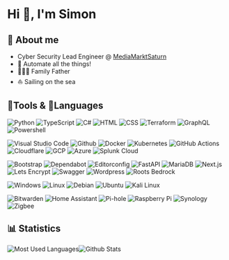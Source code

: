 # Hi 👋, I'm Simon

## :bearded_person: About me

- Cyber Security Lead Engineer @ [MediaMarktSaturn](https://mediamarktsaturn.com)
- :robot: Automate all the things!
- :family_man_woman_boy: Family Father
- :sailboat: Sailing on the sea

## :wrench:Tools & :speech_balloon:Languages

![Python](https://img.shields.io/badge/-Python-333?logo=python&labelColor=fff)
![TypeScript](https://img.shields.io/badge/-TypeScript-333?logo=typescript&labelColor=fff)
![C#](https://img.shields.io/badge/-C%23-333?logo=.net&labelColor=fff&logoColor=000)
![HTML](https://img.shields.io/badge/-HTML-333?logo=html5&labelColor=fff)
![CSS](https://img.shields.io/badge/-CSS-333?logo=css3&labelColor=fff&logoColor=000)
![Terraform](https://img.shields.io/badge/-Terraform-333?logo=terraform&labelColor=fff&logoColor=000)
![GraphQL](https://img.shields.io/badge/-GraphQL-333?logo=graphql&labelColor=fff&logoColor=e10098)
![Powershell](https://img.shields.io/badge/-Powershell-333?logo=powershell&labelColor=fff&logoColor=5391fe)

![Visual Studio Code](https://img.shields.io/badge/-Visual%20Studio%20Code-333?logo=visual-studio-code&labelColor=fff&logoColor=0078d4)
![Github](https://img.shields.io/badge/-GitHub-333?logo=github&labelColor=fff&logoColor=000)
![Docker](https://img.shields.io/badge/-Docker-333?logo=docker&labelColor=fff&logoColor=2496ed)
![Kubernetes](https://img.shields.io/badge/-Kubernetes-333?logo=kubernetes&labelColor=fff&logoColor=326ce5)
![GitHub Actions](https://img.shields.io/badge/-GitHub%20Actions-333?logo=github-actions&labelColor=fff&logoColor=2088ff)
![Cloudflare](https://img.shields.io/badge/-Cloudflare-333?logo=Cloudflare&labelColor=fff)
![GCP](https://img.shields.io/badge/-Google%20Cloud-333?logo=google-cloud&labelColor=fff)
![Azure](https://img.shields.io/badge/-Microsoft%20Azure-333?logo=microsoft-azure&labelColor=fff)
![Splunk Cloud](https://img.shields.io/badge/-Splunk%20Cloud-333?logo=splunk&labelColor=fff&logoColor=000)

![Bootstrap](https://img.shields.io/badge/-Bootstrap-333?logo=bootstrap&labelColor=fff)
![Dependabot](https://img.shields.io/badge/-Dependabot-333?logo=dependabot&labelColor=fff&logoColor=025e8c)
![Editorconfig](https://img.shields.io/badge/-Editorconfig-333?logo=editorconfig&labelColor=fff&logoColor=000)
![FastAPI](https://img.shields.io/badge/-FastAPI-333?logo=fastapi&labelColor=fff)
![MariaDB](https://img.shields.io/badge/-MariaDB-333?logo=mariadb&labelColor=fff&logoColor=003545)
![Next.js](https://img.shields.io/badge/-Next.js-333?logo=next.js&labelColor=fff&logoColor=000)
![Lets Encrypt](https://img.shields.io/badge/-Lets%20Encrypt-333?logo=let%E2%80%99s-encrypt&labelColor=fff&logoColor=003a70)
![Swagger](https://img.shields.io/badge/-Swagger-333?logo=swagger&labelColor=fff)
![Wordpress](https://img.shields.io/badge/-Wordpress-333?logo=wordpress&labelColor=fff&logoColor=21795b)
![Roots Bedrock](https://img.shields.io/badge/-Roots%20Bedrock-333?logo=roots-bedrock&labelColor=fff&logoColor=525ddc)

![Windows](https://img.shields.io/badge/-Windows-333?logo=windows&labelColor=fff&logoColor=000)
![Linux](https://img.shields.io/badge/-Linux-333?logo=linux&labelColor=fff&logoColor=000)
![Debian](https://img.shields.io/badge/-Debian-333?logo=debian&labelColor=fff&logoColor=a81d33)
![Ubuntu](https://img.shields.io/badge/-Ubuntu-333?logo=ubuntu&labelColor=fff)
![Kali Linux](https://img.shields.io/badge/-Kali%20Linux-333?logo=kali-linux&labelColor=fff)

![Bitwarden](https://img.shields.io/badge/-Bitwarden-333?logo=bitwarden&labelColor=fff&logoColor=175ddc)
![Home Assistant](https://img.shields.io/badge/-Home%20Assistant-333?logo=home-assistant&labelColor=fff)
![Pi-hole](https://img.shields.io/badge/-Pihole-333?logo=pi-hole&labelColor=fff&logoColor=f00)
![Raspberry Pi](https://img.shields.io/badge/-Raspberry%20Pi-333?logo=raspberry-pi&labelColor=fff&logoColor=a22846)
![Synology](https://img.shields.io/badge/-Synology-333?logo=synology&labelColor=fff)
![Zigbee](https://img.shields.io/badge/-Zigbee-333?logo=zigbee&labelColor=fff&logoColor=eb0443)

## :bar_chart: Statistics
![Most Used Languages](https://github-readme-stats.vercel.app/api/top-langs?username=bobcatprogrammer&show_icons=true&locale=en&layout=compact&theme=nord)![Github Stats](https://github-readme-stats.vercel.app/api?username=bobcatprogrammer&show_icons=true&locale=en&theme=nord)
